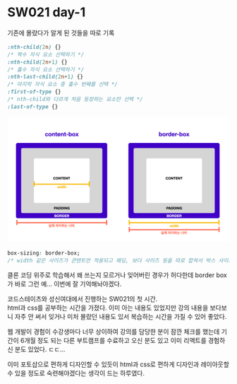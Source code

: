 # SW021 day-1

기존에 몰랐다가 알게 된 것들을 따로 기록
```css
:nth-child(2n) {}
/* 짝수 자식 요소 선택하기 */
:nth-child(2n+1) {}
/* 홀수 자식 요소 선택하기 */
:nth-last-child(2n+1) {}
/* 마지막 자식 요소 중 홀수 번째를 선택 */
:first-of-type {}
/* nth-child와 다르게 처음 등장하는 요소만 선택 */
:last-of-type {}
```

![border-box](./img/border-box.png)
```css
box-sizing: border-box;
/* width 같은 사이즈가 콘텐트만 적용되고 패딩, 보더 사이즈 등을 따로 합쳐서 박스 사이즈를 계산하는 걸 width가 실제 박스 사이즈에 적용되도록 도와주는 명령어 */
```
클론 코딩 위주로 학습해서 왜 쓰는지 모르거나 잊어버린 경우가 허다한데 border box가 바로 그런 예... 이번에 잘 기억해놔야겠다.

코드스테이츠와 성신여대에서 진행하는 SW021의 첫 시간.  
html과 css를 공부하는 시간을 가졌다. 이미 아는 내용도 있었지만 강의 내용을 보다보니 자주 안 써서 잊거나 미처 몰랐던 내용도 있서 복습하는 시간을 가질 수 있어 좋았다.

웹 개발이 경험이 수강생마다 너무 상이하여 강의를 담당한 분이 잠깐 체크를 했는데 기간이 6개월 정도 되는 다른 부트캠프를 수료하고 오신 분도 있고 이미 리액트를 경험하신 분도 있었다. ㄷㄷ...

이미 포토샵으로 편하게 디자인할 수 있듯이 html과 css로 편하게 디자인과 레이아웃할 수 있을 정도로 숙련해야겠다는 생각이 드는 하루였다.